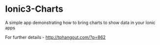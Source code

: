 # Ionic3-Charts
A simple app demonstrating how to bring charts to show data in your Ionic apps

For further details - http://tphangout.com/?p=862
